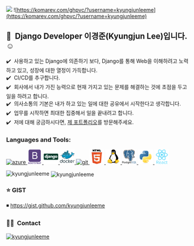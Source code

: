 <a href="https://kjdev.notion.site/Django-Developer-f36090b3c2cb41d8aa1422dbd7b1be7c"><img src="https://img.shields.io/badge/Porfoilo-Docs-blue"/></a>
![https://komarev.com/ghpvc/?username=kyungjunleeme](https://komarev.com/ghpvc/?username=kyungjunleeme)


## 👋 &nbsp;Django Developer 이경준(Kyungjun Lee)입니다. ☺️

✔️ &nbsp;사용하고 있는 Django에 의존하기 보다, Django를 통해 Web을 이해하려고 노력하고 있고, 성장에 대한 열정이 가득합니다.\
✔️ &nbsp;CI/CD를 추구합니다.\
✔️ &nbsp;회사에서 내가 가진 능력으로 현재 가지고 있는 문제를 해결하는 것에 초점을 두고 일을 하려고 합니다.\
✔️ &nbsp;의사소통의 기본은 내가 하고 있는 일에 대한 공유에서 시작한다고 생각합니다.\
✔️ &nbsp;업무를 시작하면 최대한 집중해서 일을 끝내려고 합니다.\
✔️ &nbsp;저에 대해 궁금하시다면, <a href="https://kjdev.notion.site/Django-Developer-f36090b3c2cb41d8aa1422dbd7b1be7c">제 포트폴리오</a>를 방문해주세요.

<h3 align="left">Languages and Tools:</h3>
<p align="left"> <a href="https://azure.microsoft.com/en-in/" target="_blank"> <img src="https://www.vectorlogo.zone/logos/microsoft_azure/microsoft_azure-icon.svg" alt="azure" width="40" height="40"/> </a> <a href="https://getbootstrap.com" target="_blank"> <img src="https://raw.githubusercontent.com/devicons/devicon/master/icons/bootstrap/bootstrap-plain-wordmark.svg" alt="bootstrap" width="40" height="40"/> </a> <a href="https://www.djangoproject.com/" target="_blank"> <img src="https://raw.githubusercontent.com/devicons/devicon/master/icons/django/django-original.svg" alt="django" width="40" height="40"/> </a> <a href="https://www.docker.com/" target="_blank"> <img src="https://raw.githubusercontent.com/devicons/devicon/master/icons/docker/docker-original-wordmark.svg" alt="docker" width="40" height="40"/> </a> <a href="https://git-scm.com/" target="_blank"> <img src="https://www.vectorlogo.zone/logos/git-scm/git-scm-icon.svg" alt="git" width="40" height="40"/> </a> <a href="https://www.w3.org/html/" target="_blank"> <img src="https://raw.githubusercontent.com/devicons/devicon/master/icons/html5/html5-original-wordmark.svg" alt="html5" width="40" height="40"/> </a> <a href="https://www.linux.org/" target="_blank"> <img src="https://raw.githubusercontent.com/devicons/devicon/master/icons/linux/linux-original.svg" alt="linux" width="40" height="40"/> </a> <a href="https://www.postgresql.org" target="_blank"> <img src="https://raw.githubusercontent.com/devicons/devicon/master/icons/postgresql/postgresql-original-wordmark.svg" alt="postgresql" width="40" height="40"/> </a> <a href="https://www.python.org" target="_blank"> <img src="https://raw.githubusercontent.com/devicons/devicon/master/icons/python/python-original.svg" alt="python" width="40" height="40"/> </a> <a href="https://reactjs.org/" target="_blank"> <img src="https://raw.githubusercontent.com/devicons/devicon/master/icons/react/react-original-wordmark.svg" alt="react" width="40" height="40"/> </a> </p>

<p><img align="left" src="https://github-readme-stats.vercel.app/api/top-langs?username=kyungjunleeme&show_icons=true&locale=en&layout=compact" alt="kyungjunleeme" /></p>

<p>&nbsp;<img align="center" src="https://github-readme-stats.vercel.app/api?username=kyungjunleeme&show_icons=true&locale=en" alt="kyungjunleeme" /></p>


### ⭐ **GIST**
◾ https://gist.github.com/kyungjunleeme


### 🤝🏻 &nbsp;Contact
<a href="https://linkedin.com/in/kyungjunleeme" target="blank"><img align="center" src="https://raw.githubusercontent.com/rahuldkjain/github-profile-readme-generator/master/src/images/icons/Social/linked-in-alt.svg" alt="kyungjunleeme" height="30" width="40" /></a>
